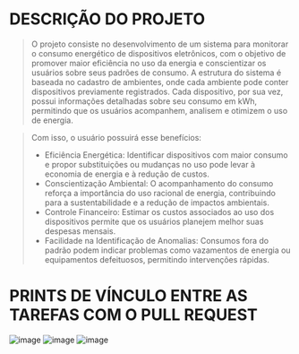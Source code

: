 # DESCRIÇÃO DO PROJETO
> O projeto consiste no desenvolvimento de um sistema para monitorar o consumo energético de dispositivos eletrônicos, com o objetivo de promover maior eficiência no uso da energia e conscientizar os usuários sobre seus padrões de consumo. A estrutura do sistema é baseada no cadastro de ambientes, onde cada ambiente pode conter dispositivos previamente registrados. Cada dispositivo, por sua vez, possui informações detalhadas sobre seu consumo em kWh, permitindo que os usuários acompanhem, analisem e otimizem o uso de energia.

> Com isso, o usuário possuirá esse benefícios:
> - Eficiência Energética: Identificar dispositivos com maior consumo e propor substituições ou mudanças no uso pode levar à economia de energia e à redução de custos.
> - Conscientização Ambiental: O acompanhamento do consumo reforça a importância do uso racional de energia, contribuindo para a sustentabilidade e a redução de impactos ambientais.
> - Controle Financeiro: Estimar os custos associados ao uso dos dispositivos permite que os usuários planejem melhor suas despesas mensais.
> - Facilidade na Identificação de Anomalias: Consumos fora do padrão podem indicar problemas como vazamentos de energia ou equipamentos defeituosos, permitindo intervenções rápidas.


# PRINTS DE VÍNCULO ENTRE AS TAREFAS COM O PULL REQUEST
![image](https://github.com/user-attachments/assets/cf5314c2-716d-409b-999c-541649f9d5d7)
![image](https://github.com/user-attachments/assets/324049b0-dd6d-4cc5-bf81-331f06e41194)
![image](https://github.com/user-attachments/assets/c1c8a7c8-4ddb-458a-bd48-31f502377704)
